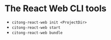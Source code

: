 # The React Web CLI tools

* `citong-react-web init <ProjectDir>`
* `citong-react-web start`
* `citong-react-web bundle`

